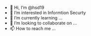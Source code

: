- 👋 Hi, I’m @hsd19
- 👀 I’m interested in Informtion Securty
- 🌱 I’m currently learning ...
- 💞️ I’m looking to collaborate on ...
- 📫 How to reach me ...

<!---
hsd19/hsd19 is a ✨ special ✨ repository because its `README.md` (this file) appears on your GitHub profile.
You can click the Preview link to take a look at your changes.
--->
